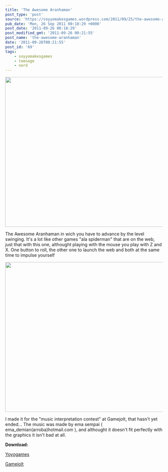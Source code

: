 ```yaml
---
title: 'The Awesome Aranhaman'
post_type: 'post'
source: 'https://soyyomakesgames.wordpress.com/2011/09/25/the-awesome-aranhaman/'
pub_date: 'Mon, 26 Sep 2011 00:18:29 +0000'
post_date: '2011-09-26 00:18:29'
post_modified_gmt: '2011-09-26 00:21:55'
post_name: 'the-awesome-aranhaman'
date: '2011-09-26T00:21:55'
post_id: '69'
tags:
    - soyyomakesgames
    - teenage
    - nerd
---
```

<p style="text-align:center;"><img class="aligncenter" title="menu" src="http://images.cdn.gamejolt.com/games/6197/screenshots/6197_12414.jpg" alt="" width="640" height="480" /></p>
The Awesome Aranhaman in wich you have to advance by the level swinging. It's a lot like other games "ala spiderman" that are on the web, just that with this one, althought playing with the mouse you play with Z and X. One button to roll, the other one to launch the web and both at the same time to impulse yourself
<p style="text-align:center;"><img class="aligncenter" title="screenshot" src="http://images.cdn.gamejolt.com/games/6197/screenshots/6197_12417.jpg" alt="" width="640" height="480" /></p>
<p style="text-align:left;">I made it for the "music interpretation contest" at Gamejolt, that hasn't yet ended...
The music was made by ema sempai ( ema_demian(arroba)hotmail.com ), and althought it doesn't fit perfectly with the graphics it isn't bad at all.</p>
<p style="text-align:left;"><strong>Download:</strong></p>
<p style="text-align:left;"><a title="yoyo" href="http://sandbox.yoyogames.com/games/186343-the-awesome-aranhaman" target="_blank">Yoyogames</a></p>
<p style="text-align:left;"><a title="gamejolt" href="http://gamejolt.com/freeware/games/arcade/the-awesome-aranhaman/6197/" target="_blank">Gamejolt</a></p>